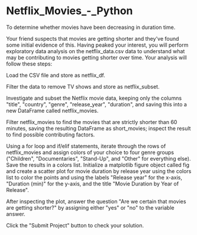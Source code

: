 # Netflix_Movies_-_Python
To determine whether movies have been decreasing in duration time. 

Your friend suspects that movies are getting shorter and they've found some initial evidence of this. Having peaked your interest, you will perform exploratory data analysis on the netflix_data.csv data to understand what may be contributing to movies getting shorter over time. Your analysis will follow these steps:

Load the CSV file and store as netflix_df.

Filter the data to remove TV shows and store as netflix_subset.

Investigate and subset the Netflix movie data, keeping only the columns "title", "country", "genre", "release_year", "duration", and saving this into a new DataFrame called netflix_movies.

Filter netflix_movies to find the movies that are strictly shorter than 60 minutes, saving the resulting DataFrame as short_movies; inspect the result to find possible contributing factors.

Using a for loop and if/elif statements, iterate through the rows of netflix_movies and assign colors of your choice to four genre groups ("Children", "Documentaries", "Stand-Up", and "Other" for everything else). Save the results in a colors list. Initialize a matplotlib figure object called fig and create a scatter plot for movie duration by release year using the colors list to color the points and using the labels "Release year" for the x-axis, "Duration (min)" for the y-axis, and the title "Movie Duration by Year of Release".

After inspecting the plot, answer the question "Are we certain that movies are getting shorter?" by assigning either "yes" or "no" to the variable answer.

Click the "Submit Project" button to check your solution.
